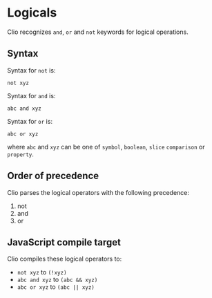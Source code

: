 # Logicals

Clio recognizes `and`, `or` and `not` keywords for logical operations.

## Syntax

Syntax for `not` is:

```clio
not xyz
```

Syntax for `and` is:

```clio
abc and xyz
```

Syntax for `or` is:

```clio
abc or xyz
```

where `abc` and `xyz` can be one of `symbol`, `boolean`, `slice`
`comparison` or `property`.

## Order of precedence

Clio parses the logical operators with the following precedence:

1. not
2. and
3. or

## JavaScript compile target

Clio compiles these logical operators to:

 - `not xyz` to `(!xyz)`
 - `abc and xyz` to `(abc && xyz)`
 - `abc or xyz` to `(abc || xyz)`
